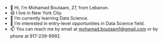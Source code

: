 - 👋 Hi, I’m Mohamad Boutaam, 27, from Lebanon.
- 😄 I live in New York City.
- 🌱 I’m currently learning Data Science.
- 👀 I’m interested in entry-level opportunities in Data Science field.
- 📫 You can reach me by email at mohamad.boutaam1@gmail.com or by phone at 917-239-9992.


